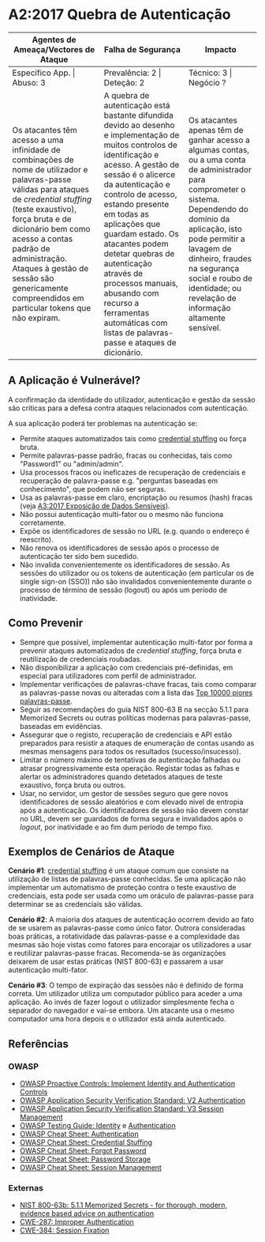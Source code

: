 # A2:2017 Quebra de Autenticação


| Agentes de Ameaça/Vectores de Ataque | Falha de Segurança | Impacto |
| -- | -- | -- |
| Específico App. \| Abuso: 3 | Prevalência: 2 \| Deteção: 2 | Técnico: 3 \| Negócio ? |
| Os atacantes têm acesso a uma infinidade de combinações de nome de utilizador e palavras-passe válidas para ataques de _credential stuffing_ (teste exaustivo), força bruta e de dicionário bem como acesso a contas padrão de administração. Ataques à gestão de sessão são genericamente compreendidos em particular tokens que não expiram. | A quebra de autenticação está bastante difundida devido ao desenho e implementação de muitos controlos de identificação e acesso. A gestão de sessão é o alicerce da autenticação e controlo de acesso, estando presente em todas as aplicações que guardam estado. Os atacantes podem detetar quebras de autenticação através de processos manuais, abusando com recurso a ferramentas automáticas com listas de palavras-passe e ataques de dicionário. | Os atacantes apenas têm de ganhar acesso a algumas contas, ou a uma conta de administrador para comprometer o sistema. Dependendo do domínio da aplicação, isto pode permitir a lavagem de dinheiro, fraudes na segurança social e roubo de identidade; ou revelação de informação altamente sensível. |

## A Aplicação é Vulnerável?

A confirmação da identidade do utilizador, autenticação e gestão da sessão são
críticas para a defesa contra ataques relacionados com autenticação.

A sua aplicação poderá ter problemas na autenticação se:

* Permite ataques automatizados tais como [credential stuffing][0xa21] ou força
  bruta.
* Permite palavras-passe padrão, fracas ou conhecidas, tais como "Password1" ou
  "admin/admin".
* Usa processos fracos ou ineficazes de recuperação de credenciais e recuperação
  de palavra-passe e.g. "perguntas baseadas em conhecimento", que podem não ser
  seguras.
* Usa as palavras-passe em claro, encriptação ou resumos (hash) fracas (veja
  [A3:2017 Exposição de Dados Sensíveis][0xa22]).
* Não possui autenticação multi-fator ou o mesmo não funciona corretamente.
* Expõe os identificadores de sessão no URL (e.g. quando o endereço é
  reescrito).
* Não renova os identificadores de sessão após o processo de autenticação ter
  sido bem sucedido.
* Não invalida convenientemente os identificadores de sessão. As sessões do
  utilizador ou os tokens de autenticação (em particular os de single sign-on
  (SSO)) não são invalidados convenientemente durante o processo de término de
  sessão (logout) ou após um período de inatividade.

## Como Prevenir

* Sempre que possível, implementar autenticação multi-fator por forma a prevenir
  ataques automatizados de _credential stuffing_, força bruta e reutilização de
  credenciais roubadas.
* Não disponibilizar a aplicação com credenciais pré-definidas, em especial para
  utilizadores com perfil de administrador.
* Implementar verificações de palavras-chave fracas, tais como comparar as
  palavras-passe novas ou alteradas com a lista das [Top 10000 piores
  palavras-passe][0xa23].
* Seguir as recomendações do guia NIST 800-63 B na secção 5.1.1 para Memorized
  Secrets ou outras políticas modernas para palavras-passe, baseadas em
  evidências.
* Assegurar que o registo, recuperação de credenciais e API estão preparados
  para resistir a ataques de enumeração de contas usando as mesmas mensagens
  para todos os resultados (sucesso/insucesso).
* Limitar o número máximo de tentativas de autenticação falhadas ou atrasar
  progressivamente esta operação. Registar todas as falhas e alertar os
  administradores quando detetados ataques de teste exaustivo, força bruta ou
  outros.
* Usar, no servidor, um gestor de sessões seguro que gere novos identificadores
  de sessão aleatórios e com elevado nível de entropia após a autenticação. Os
  identificadores de sessão não devem constar no URL, devem ser guardados de
  forma segura e invalidados após o _logout_, por inatividade e ao fim dum
  período de tempo fixo.

## Exemplos de Cenários de Ataque

**Cenário #1**: [credential stuffing][0xa21] é um ataque comum que consiste na
utilização de listas de palavras-passe conhecidas. Se uma aplicação não
implementar um automatismo de proteção contra o teste exaustivo de credenciais,
esta pode ser usada como um oráculo de palavras-passe para determinar se as
credenciais são válidas.

**Cenário #2**: A maioria dos ataques de autenticação ocorrem devido ao fato de
se usarem as palavras-passe como único fator. Outrora consideradas boas
práticas, a rotatividade das palavras-passe e a complexidade das mesmas são hoje
vistas como fatores para encorajar os utilizadores a usar e reutilizar
palavras-passe fracas. Recomenda-se às organizações deixarem de usar estas
práticas (NIST 800-63) e passarem a usar autenticação multi-fator.

**Cenário #3**: O tempo de expiração das sessões não é definido de forma
correta. Um utilizador utiliza um computador público para aceder a uma
aplicação. Ao invés de fazer logout o utilizador simplesmente fecha o separador
do navegador e vai-se embora. Um atacante usa o mesmo computador uma hora depois
e o utilizador está ainda autenticado.

## Referências

### OWASP

* [OWASP Proactive Controls: Implement Identity and Authentication Controls][0xa27]
* [OWASP Application Security Verification Standard: V2 Authentication][0xa28]
* [OWASP Application Security Verification Standard: V3 Session Management][0xa29]
* [OWASP Testing Guide: Identity][0xa210] e [Authentication][0xa211]
* [OWASP Cheat Sheet: Authentication][0xa212]
* [OWASP Cheat Sheet: Credential Stuffing][0xa213]
* [OWASP Cheat Sheet: Forgot Password][0xa214]
* [OWASP Cheat Sheet: Password Storage][0xa215]
* [OWASP Cheat Sheet: Session Management][0xa216]

### Externas

* [NIST 800-63b: 5.1.1 Memorized Secrets - for thorough, modern, evidence based
  advice on authentication][0xa217]
* [CWE-287: Improper Authentication][0xa218]
* [CWE-384: Session Fixation][0xa219]

[0xa21]: https://owasp.org/www-community/attacks/Credential_stuffing
[0xa22]: 0xa3-sensitive-data-disclosure.md
[0xa23]: https://github.com/danielmiessler/SecLists/tree/master/Passwords
[0xa24]: https://pages.nist.gov/800-63-3/sp800-63b.html#memsecret
[0xa25]: https://owasp.org/www-community/attacks/Credential_stuffing
[0xa26]: https://github.com/danielmiessler/SecLists
[0xa27]: https://owasp.org/www-project-proactive-controls/v3/en/c6-digital-identity
[0xa28]: https://github.com/OWASP/ASVS/blob/v4.0.2/4.0/en/0x11-V2-Authentication.md
[0xa29]: https://github.com/OWASP/ASVS/blob/v4.0.2/4.0/en/0x12-V3-Session-management.md
[0xa210]: https://owasp.org/www-project-web-security-testing-guide/latest/4-Web_Application_Security_Testing/03-Identity_Management_Testing/README
[0xa211]: https://owasp.org/www-project-web-security-testing-guide/latest/4-Web_Application_Security_Testing/04-Authentication_Testing/README
[0xa212]: https://cheatsheetseries.owasp.org/cheatsheets/Authentication_Cheat_Sheet.html
[0xa213]: https://cheatsheetseries.owasp.org/cheatsheets/Credential_Stuffing_Prevention_Cheat_Sheet.html
[0xa214]: https://cheatsheetseries.owasp.org/cheatsheets/Forgot_Password_Cheat_Sheet.html
[0xa215]: https://cheatsheetseries.owasp.org/cheatsheets/Password_Storage_Cheat_Sheet.html
[0xa216]: https://cheatsheetseries.owasp.org/cheatsheets/Session_Management_Cheat_Sheet.html
[0xa217]: https://pages.nist.gov/800-63-3/sp800-63b.html#memsecret
[0xa218]: https://cwe.mitre.org/data/definitions/287.html
[0xa219]: https://cwe.mitre.org/data/definitions/384.html

